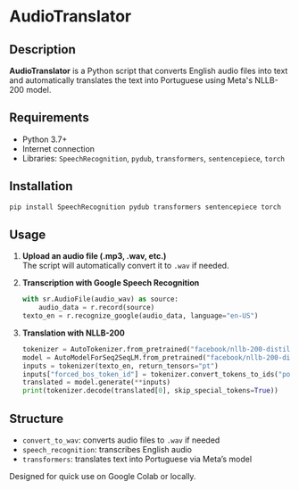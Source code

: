 
# AudioTranslator

## Description
**AudioTranslator** is a Python script that converts English audio files into text and automatically translates the text into Portuguese using Meta's NLLB-200 model.

## Requirements
- Python 3.7+  
- Internet connection  
- Libraries: `SpeechRecognition`, `pydub`, `transformers`, `sentencepiece`, `torch`

## Installation
```bash
pip install SpeechRecognition pydub transformers sentencepiece torch
```

## Usage
1. **Upload an audio file (.mp3, .wav, etc.)**  
   The script will automatically convert it to `.wav` if needed.

2. **Transcription with Google Speech Recognition**
   ```python
   with sr.AudioFile(audio_wav) as source:
       audio_data = r.record(source)
   texto_en = r.recognize_google(audio_data, language="en-US")
   ```

3. **Translation with NLLB-200**
   ```python
   tokenizer = AutoTokenizer.from_pretrained("facebook/nllb-200-distilled-600M")
   model = AutoModelForSeq2SeqLM.from_pretrained("facebook/nllb-200-distilled-600M")
   inputs = tokenizer(texto_en, return_tensors="pt")
   inputs["forced_bos_token_id"] = tokenizer.convert_tokens_to_ids("por_Latn")
   translated = model.generate(**inputs)
   print(tokenizer.decode(translated[0], skip_special_tokens=True))
   ```

## Structure
- `convert_to_wav`: converts audio files to `.wav` if needed  
- `speech_recognition`: transcribes English audio  
- `transformers`: translates text into Portuguese via Meta’s model  

Designed for quick use on Google Colab or locally.
